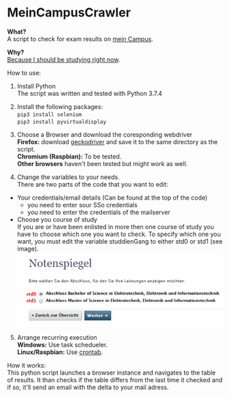 # MeinCampusCrawler  
**What?**  
A script to check for exam results on [mein Campus](https://www.campus.uni-erlangen.de).  

**Why?**  
[Because I should be studying right now](https://en.wikipedia.org/wiki/Procrastination).  

How to use:

1. Install Python  
The script was written and tested with Python 3.7.4

2. Install the following packages:  
`pip3 install selenium`  
`pip3 install pyvirtualdisplay`  

3. Choose a Browser and download the coresponding webdriver  
**Firefox:** download [geckodriver](https://github.com/mozilla/geckodriver/releases) and save it to the same directory as the script.  
**Chromium (Raspbian):** To be tested.  
**Other browsers** haven't been tested but might work as well.  

4. Change the variables to your needs.  
There are two parts of the code that you want to edit:  
* Your credentials/email details (Can be found at the top of the code)
  * you need to enter sour SSo credentials
  * you need to enter the credentials of the mailserver
* Choose you course of study  
If you are or have been enlisted in more then one course of study you have to choose which one you want to check. To specify which one you want, you must edit the variable studdienGang to either std0 or std1 (see image).  
![Screenshot of Studiengang](studiengang.png "Screenshot")

5. Arrange recurring execution  
**Windows:** Use task schedueler.  
**Linux/Raspbian:** Use [crontab](https://crontab-generator.org/).


How it works:  
This python script launches a browser instance and navigates to the table of results. It than checks if the table differs from the last time it checked and if so, it'll send an email with the delta to your mail adress.
